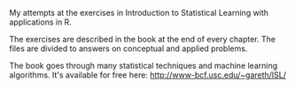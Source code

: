 My attempts at the exercises in Introduction to Statistical Learning with applications in R.

The exercises are described in the book at the end of every chapter. The files are divided to answers on conceptual and applied problems.

The book goes through many statistical techniques and machine learning algorithms. It's available for free here: http://www-bcf.usc.edu/~gareth/ISL/